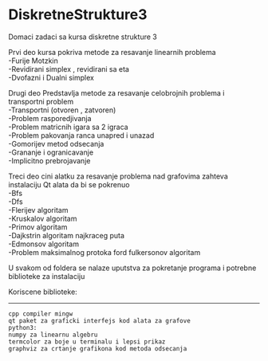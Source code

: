 # DiskretneStrukture3
Domaci zadaci sa kursa diskretne strukture 3

Prvi deo kursa pokriva metode za resavanje linearnih problema  
 -Furije Motzkin  
 -Revidirani simplex , revidirani sa eta  
 -Dvofazni i Dualni simplex  
   
Drugi deo Predstavlja metode za resavanje celobrojnih problema i transportni problem  
 -Transportni (otvoren , zatvoren)  
 -Problem rasporedjivanja  
 -Problem matricnih igara sa 2 igraca  
 -Problem pakovanja ranca unapred i unazad  
 -Gomorijev metod odsecanja  
 -Grananje i ogranicavanje  
 -Implicitno prebrojavanje  
   
Treci deo cini alatku za resavanje problema nad grafovima zahteva instalaciju Qt alata da bi se pokrenuo  
 -Bfs  
 -Dfs  
 -Flerijev algoritam  
 -Kruskalov algoritam  
 -Primov algoritam  
 -Dajkstrin algoritam najkraceg puta  
 -Edmonsov algoritam  
 -Problem maksimalnog protoka ford fulkersonov algoritam  
    
  U svakom od foldera se nalaze uputstva za pokretanje programa i potrebne biblioteke za instalaciju
    
   Koriscene biblioteke:  
   _____________________  
    cpp compiler mingw  
    qt paket za graficki interfejs kod alata za grafove  
    python3:  
    numpy za linearnu algebru  
    termcolor za boje u terminalu i lepsi prikaz
    graphviz za crtanje grafikona kod metoda odsecanja
    
